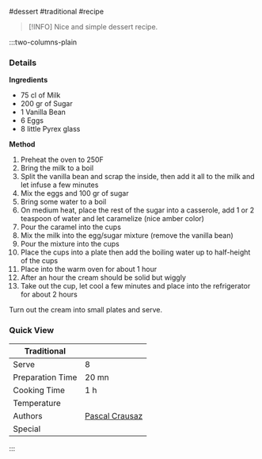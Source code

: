#dessert #traditional #recipe

> [!INFO]
> Nice and simple dessert recipe.

:::two-columns-plain

### Details
**Ingredients**

- 75 cl of Milk
- 200 gr of Sugar
- 1 Vanilla Bean
- 6 Eggs
- 8 little Pyrex glass


**Method**

1. Preheat the oven to 250F
2. Bring the milk to a boil
3. Split the vanilla bean and scrap the inside, then add it all to the milk and let infuse a few minutes
4. Mix the eggs and 100 gr of sugar
5. Bring some water to a boil
6. On medium heat, place the rest of the sugar into a casserole, add 1 or 2 teaspoon of water and let caramelize (nice amber color)
7. Pour the caramel into the cups
8. Mix the milk into the egg/sugar mixture (remove the vanilla bean)
9. Pour the mixture into the cups
10. Place the cups into a plate then add the boiling water up to half-height of the cups
11. Place into the warm oven for about 1 hour
12. After an hour the cream should be solid but wiggly
13. Take out the cup, let cool a few minutes and place into the refrigerator for about 2 hours

Turn out the cream into small plates and serve.



### Quick View
| Traditional      |                                                |
| ---------------- | ---------------------------------------------- |
| Serve            | 8                                              |
| Preparation Time | 20 mn                                          |
| Cooking Time     | 1 h                                            |
| Temperature      |                                                |
| Authors          | [Pascal Crausaz](mailto:pascal@askpascal.com)  |
| Special          |                                                |

:::

